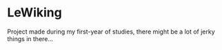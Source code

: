 # LeWiking
Project made during my first-year of studies, there might be a lot of jerky things in there...
